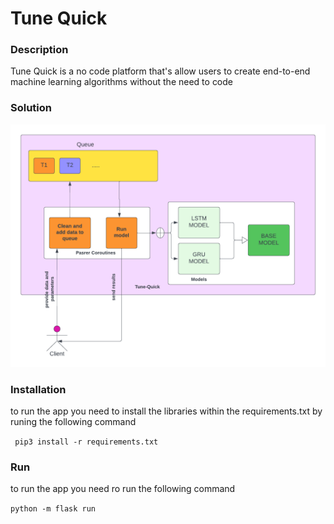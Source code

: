 # Tune Quick
### Description
Tune Quick is a no code platform that's allow users to create end-to-end machine learning algorithms without the need
to code 

### Solution
[![TQ](https://github.com/YoucefGuichi/tune_quick/blob/main/tune-quick.png)](https://github.com/YoucefGuichi/tune_quick/blob/main/tune-quick.png)

### Installation
to run the app you need to install the libraries within the requirements.txt by runing the following command

`` pip3 install -r requirements.txt``
### Run
to run the app you need ro run the following command 

``python -m flask run``


